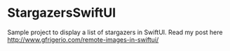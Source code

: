 # StargazersSwiftUI

Sample project to display a list of stargazers in SwiftUI. Read my post here http://www.gfrigerio.com/remote-images-in-swiftui/
